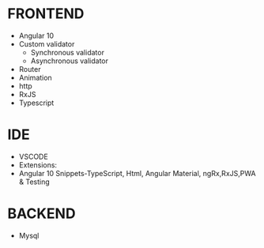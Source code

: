 # FRONTEND
* Angular 10
* Custom validator
    * Synchronous validator
    * Asynchronous validator
* Router
* Animation
* http
* RxJS
* Typescript
> 
# IDE
* VSCODE
* Extensions:
* Angular 10 Snippets-TypeScript, Html, Angular Material, ngRx,RxJS,PWA & Testing
# BACKEND
* Mysql
